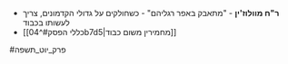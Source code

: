 * **ר"ח מוולוז'ין** - "מתאבק באפר רגליהם" - כשחולקים על גדולי הקדמונים, צריך לעשותו בכבוד
* [[כללי הפסק#^04b7d5|מחמירין משום כבוד]]

#פרק_יוט_תשפה 
